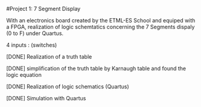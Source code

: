 #Project 1: 7 Segment Display

With an electronics board created by the ETML-ES School and equiped with a FPGA, realization of logic schemtatics concerning the 7 Segments dispaly (0 to F) under Quartus.

4 inputs : (switches)

[DONE] Realization of a truth table

[DONE] simplification of the truth table by Karnaugh table and found the logic equation

[DONE] Realization of logic schematics (Quartus)

[DONE] Simulation with Quartus

